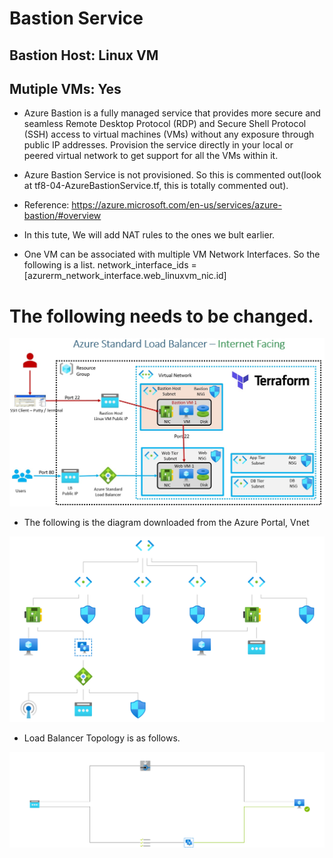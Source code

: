 # Bastion Service

## Bastion Host: Linux VM
## Mutiple VMs: Yes


- Azure Bastion is a fully managed service that provides more secure and seamless Remote Desktop Protocol (RDP) and Secure Shell Protocol (SSH) access to virtual machines (VMs) without any exposure through public IP addresses. Provision the service directly in your local or peered virtual network to get support for all the VMs within it.

- Azure Bastion Service is not provisioned. So this is commented out(look at tf8-04-AzureBastionService.tf, this is totally commented out).

- Reference: https://azure.microsoft.com/en-us/services/azure-bastion/#overview

- In this tute, We will add NAT rules to the ones we bult earlier.
 
- One VM can be associated with multiple VM Network Interfaces. So the following is a list.
network_interface_ids = [azurerm_network_interface.web_linuxvm_nic.id]


# The following needs to be changed.

![The layout](./Images/Layout.jpg)

- The following is the diagram downloaded from the Azure Portal, Vnet

![Topology](./Images/topology.svg)

- Load Balancer Topology is as follows.

![Load Balancer Topology](./Images/LbTopology.svg)

